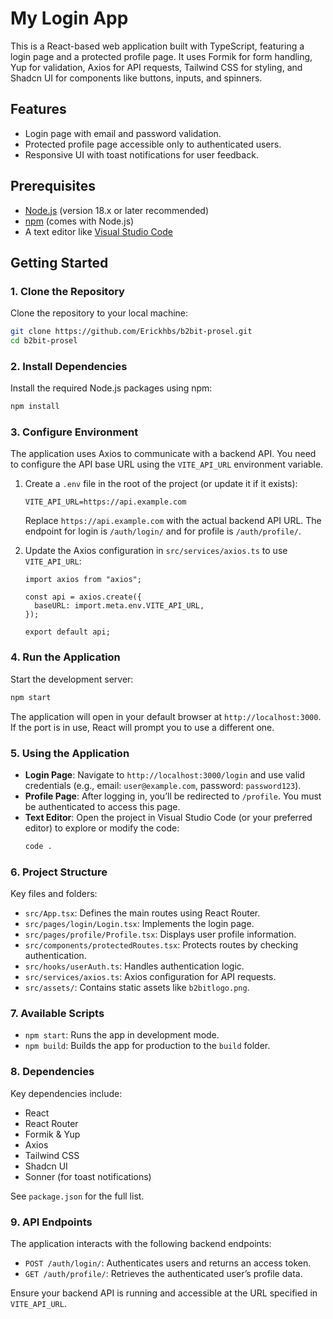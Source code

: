# My Login App

This is a React-based web application built with TypeScript, featuring a login page and a protected profile page. It uses Formik for form handling, Yup for validation, Axios for API requests, Tailwind CSS for styling, and Shadcn UI for components like buttons, inputs, and spinners.

## Features
- Login page with email and password validation.
- Protected profile page accessible only to authenticated users.
- Responsive UI with toast notifications for user feedback.

## Prerequisites
- [Node.js](https://nodejs.org/) (version 18.x or later recommended)
- [npm](https://www.npmjs.com/) (comes with Node.js)
- A text editor like [Visual Studio Code](https://code.visualstudio.com/)

## Getting Started

### 1. Clone the Repository
Clone the repository to your local machine:
```bash
git clone https://github.com/Erickhbs/b2bit-prosel.git
cd b2bit-prosel
```

### 2. Install Dependencies
Install the required Node.js packages using npm:
```bash
npm install
```

### 3. Configure Environment
The application uses Axios to communicate with a backend API. You need to configure the API base URL using the `VITE_API_URL` environment variable.

1. Create a `.env` file in the root of the project (or update it if it exists):
   ```env
   VITE_API_URL=https://api.example.com
   ```
   Replace `https://api.example.com` with the actual backend API URL. The endpoint for login is `/auth/login/` and for profile is `/auth/profile/`.

2. Update the Axios configuration in `src/services/axios.ts` to use `VITE_API_URL`:
   ```tsx
   import axios from "axios";

   const api = axios.create({
     baseURL: import.meta.env.VITE_API_URL,
   });

   export default api;
   ```

### 4. Run the Application
Start the development server:
```bash
npm start
```

The application will open in your default browser at `http://localhost:3000`. If the port is in use, React will prompt you to use a different one.

### 5. Using the Application
- **Login Page**: Navigate to `http://localhost:3000/login` and use valid credentials (e.g., email: `user@example.com`, password: `password123`).
- **Profile Page**: After logging in, you’ll be redirected to `/profile`. You must be authenticated to access this page.
- **Text Editor**: Open the project in Visual Studio Code (or your preferred editor) to explore or modify the code:
  ```bash
  code .
  ```

### 6. Project Structure
Key files and folders:
- `src/App.tsx`: Defines the main routes using React Router.
- `src/pages/login/Login.tsx`: Implements the login page.
- `src/pages/profile/Profile.tsx`: Displays user profile information.
- `src/components/protectedRoutes.tsx`: Protects routes by checking authentication.
- `src/hooks/userAuth.ts`: Handles authentication logic.
- `src/services/axios.ts`: Axios configuration for API requests.
- `src/assets/`: Contains static assets like `b2bitlogo.png`.

### 7. Available Scripts
- `npm start`: Runs the app in development mode.
- `npm build`: Builds the app for production to the `build` folder.

### 8. Dependencies
Key dependencies include:
- React
- React Router
- Formik & Yup
- Axios
- Tailwind CSS
- Shadcn UI
- Sonner (for toast notifications)

See `package.json` for the full list.

### 9. API Endpoints
The application interacts with the following backend endpoints:
- `POST /auth/login/`: Authenticates users and returns an access token.
- `GET /auth/profile/`: Retrieves the authenticated user’s profile data.

Ensure your backend API is running and accessible at the URL specified in `VITE_API_URL`.